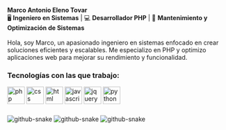 <p align="left">
  <strong>Marco Antonio Eleno Tovar</strong><br>
  🖥️ <strong>Ingeniero en Sistemas</strong> | 💻 <strong>Desarrollador PHP</strong> | 🔧 <strong>Mantenimiento y Optimización de Sistemas</strong><br><br>
  Hola, soy Marco, un apasionado ingeniero en sistemas enfocado en crear soluciones eficientes y escalables. Me especializo en PHP y optimizo aplicaciones web para mejorar su rendimiento y funcionalidad.
</p>

###

<h3 align="left">Tecnologías con las que trabajo:</h3>

<div align="left">
  <img src="https://cdn.jsdelivr.net/gh/devicons/devicon/icons/php/php-original.svg" height="40" alt="php logo" />
  <img src="https://cdn.jsdelivr.net/gh/devicons/devicon/icons/css3/css3-original.svg" height="40" alt="css logo" />
  <img src="https://cdn.jsdelivr.net/gh/devicons/devicon/icons/html5/html5-original.svg" height="40" alt="html logo" />
  <img src="https://cdn.jsdelivr.net/gh/devicons/devicon/icons/javascript/javascript-original.svg" height="40" alt="javascript logo" />
  <img src="https://cdn.jsdelivr.net/gh/devicons/devicon/icons/jquery/jquery-original.svg" height="40" alt="jquery logo" />
  <img src="https://cdn.jsdelivr.net/gh/devicons/devicon/icons/python/python-original.svg" height="40" alt="python logo" />
</div>

###

<img alt="github-snake" src="https://raw.githubusercontent.com/M4RCOE/M4RCOE/output/snake.svg" alt="Snake animation" />
<img alt="github-snake" src="https://raw.githubusercontent.com/M4RCOE/M4RCOE/output/github-snake.svg" alt="Snake animation" />

<img alt="github-snake" src="https://raw.githubusercontent.com/tobiasmeyhoefer/tobiasmeyhoefer/output/github-snake.svg" />
